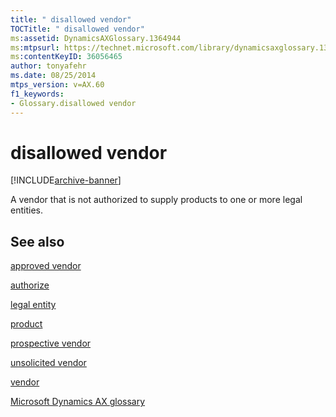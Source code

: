 ```yaml
---
title: " disallowed vendor"
TOCTitle: " disallowed vendor"
ms:assetid: DynamicsAXGlossary.1364944
ms:mtpsurl: https://technet.microsoft.com/library/dynamicsaxglossary.1364944(v=AX.60)
ms:contentKeyID: 36056465
author: tonyafehr
ms.date: 08/25/2014
mtps_version: v=AX.60
f1_keywords:
- Glossary.disallowed vendor
---
```


# disallowed vendor


[!INCLUDE[archive-banner](includes/archive-banner.md)]

A vendor that is not authorized to supply products to one or more legal entities.

## See also

[approved vendor](approved-vendor.md)

[authorize](authorize.md)

[legal entity](legal-entity.md)

[product](product.md)

[prospective vendor](prospective-vendor.md)

[unsolicited vendor](unsolicited-vendor.md)

[vendor](vendor.md)

[Microsoft Dynamics AX glossary](glossary/microsoft-dynamics-ax-glossary.md)

  


